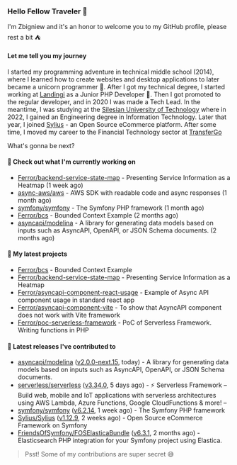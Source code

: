 ### Hello Fellow Traveler 👋

I'm Zbigniew and it's an honor to welcome you to my GitHub profile, please rest a bit ⛺️

#### Let me tell you my journey

I started my programming adventure in technical middle school (2014), where I learned how to create websites and desktop applications to later became a unicorn programmer 🦄. After I got my technical degree, I started working at [Landingi](https://github.com/landingi) as a Junior PHP Developer 🥇. Then I got promoted to the regular developer, and in 2020 I was made a Tech Lead. In the meantime, I was studying at the [Silesian University of Technology](https://www.polsl.pl/en/) where in 2022, I gained an Engineering degree in Information Technology. Later that year, I joined [Sylius](https://github.com/sylius) - an Open Source eCommerce platform. After some time, I moved my career to the Financial Technology sector at [TransferGo](https://github.com/transfergo)

What's gonna be next?

#### 👷 Check out what I'm currently working on

- [Ferror/backend-service-state-map](https://github.com/Ferror/backend-service-state-map) - Presenting Service Information as a Heatmap (1 week ago)
- [async-aws/aws](https://github.com/async-aws/aws) - AWS SDK with readable code and async responses (1 month ago)
- [symfony/symfony](https://github.com/symfony/symfony) - The Symfony PHP framework (1 month ago)
- [Ferror/bcs](https://github.com/Ferror/bcs) - Bounded Context Example (2 months ago)
- [asyncapi/modelina](https://github.com/asyncapi/modelina) - A library for generating data models based on inputs such as AsyncAPI, OpenAPI, or JSON Schema documents. (2 months ago)

#### 🌱 My latest projects

- [Ferror/bcs](https://github.com/Ferror/bcs) - Bounded Context Example
- [Ferror/backend-service-state-map](https://github.com/Ferror/backend-service-state-map) - Presenting Service Information as a Heatmap
- [Ferror/asyncapi-component-react-usage](https://github.com/Ferror/asyncapi-component-react-usage) - Example of Async API component usage in standard react app
- [Ferror/asyncapi-component-vite](https://github.com/Ferror/asyncapi-component-vite) - To show that AsyncAPI component does not work with Vite framework
- [Ferror/poc-serverless-framework](https://github.com/Ferror/poc-serverless-framework) - PoC of Serverless Framework. Writing functions in PHP

#### 🔭 Latest releases I've contributed to

- [asyncapi/modelina](https://github.com/asyncapi/modelina) ([v2.0.0-next.15](https://github.com/asyncapi/modelina/releases/tag/v2.0.0-next.15), today) - A library for generating data models based on inputs such as AsyncAPI, OpenAPI, or JSON Schema documents.
- [serverless/serverless](https://github.com/serverless/serverless) ([v3.34.0](https://github.com/serverless/serverless/releases/tag/v3.34.0), 5 days ago) - ⚡ Serverless Framework – Build web, mobile and IoT applications with serverless architectures using AWS Lambda, Azure Functions, Google CloudFunctions &amp; more! – 
- [symfony/symfony](https://github.com/symfony/symfony) ([v6.2.14](https://github.com/symfony/symfony/releases/tag/v6.2.14), 1 week ago) - The Symfony PHP framework
- [Sylius/Sylius](https://github.com/Sylius/Sylius) ([v1.12.9](https://github.com/Sylius/Sylius/releases/tag/v1.12.9), 2 weeks ago) - Open Source eCommerce Framework on Symfony
- [FriendsOfSymfony/FOSElasticaBundle](https://github.com/FriendsOfSymfony/FOSElasticaBundle) ([v6.3.1](https://github.com/FriendsOfSymfony/FOSElasticaBundle/releases/tag/v6.3.1), 2 months ago) - Elasticsearch PHP integration for your Symfony project using Elastica.

>
> Psst! Some of my contributions are super secret 😅
>
